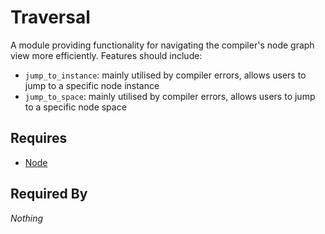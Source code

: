 # Traversal

A module providing functionality for navigating the compiler's node graph view more efficiently. Features should include:

- `jump_to_instance`: mainly utilised by compiler errors, allows users to jump to a specific node instance
- `jump_to_space`: mainly utilised by compiler errors, allows users to jump to a specific node space

## Requires

- [Node](../nodes/node.md)

## Required By

*Nothing*